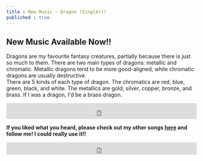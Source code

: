 ```yaml
---
title : New Music - Dragon (Single)!!
published : true
---
```

<h2>New Music Available Now!!</h2>
<p>Dragons are my favourite fantasy creatures, partially because there is just so much to them. There are two main types of dragons: metallic and chromatic. Metallic dragons tend to be more good-aligned, while chromatic dragons are usually destructive.<br>There are 5 kinds of each type of dragon. The chromatics are red, blue, green, black, and white. The metallics are gold, silver, copper, bronze, and brass. If I was a dragon, I'd be a brass dragon.</p>
<iframe style="border: 0; width: 100%; height: 42px;" src="https://bandcamp.com/EmbeddedPlayer/album=2643399066/size=small/bgcol=333333/linkcol=0f91ff/artwork=none/transparent=true/" seamless><a href="https://samuraiowl.bandcamp.com/album/dragon-single">Dragon (Single) by Samurai Owl</a></iframe>
<p><strong>If you liked what you heard, please check out my other songs <a href="https://samuraiowl.bandcamp.com">here</a> and follow me! I could really use it!!</strong></p>
<iframe scrolling="no" style="border: 0;width: 100%;height: 33px;" src="https://bandcamp.com/band_follow_button_classic/783609325"></iframe>
